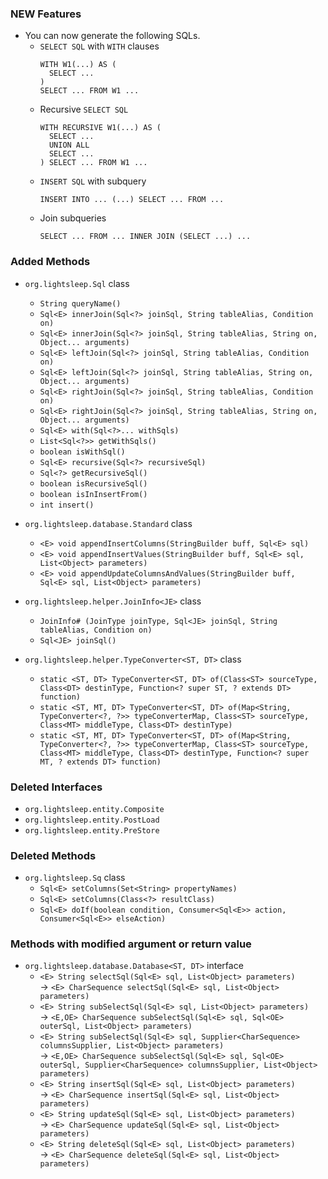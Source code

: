 ### NEW Features ###
* You can now generate the following SQLs.
    * `SELECT SQL` with `WITH` clauses  
        ```
        WITH W1(...) AS (
          SELECT ...
        )
        SELECT ... FROM W1 ...
        ```
    * Recursive `SELECT SQL`  
        ```
        WITH RECURSIVE W1(...) AS (
          SELECT ...
          UNION ALL 
          SELECT ...
        ) SELECT ... FROM W1 ...
        ```
    * `INSERT SQL` with subquery  
        ```
        INSERT INTO ... (...) SELECT ... FROM ...
        ```
    * Join subqueries  
        ```
        SELECT ... FROM ... INNER JOIN (SELECT ...) ...
        ```

### Added Methods ###
* `org.lightsleep.Sql` class
    * `String queryName()`
    * `Sql<E> innerJoin(Sql<?> joinSql, String tableAlias, Condition on)`
    * `Sql<E> innerJoin(Sql<?> joinSql, String tableAlias, String on, Object... arguments)`
    * `Sql<E> leftJoin(Sql<?> joinSql, String tableAlias, Condition on)`
    * `Sql<E> leftJoin(Sql<?> joinSql, String tableAlias, String on, Object... arguments)`
    * `Sql<E> rightJoin(Sql<?> joinSql, String tableAlias, Condition on)`
    * `Sql<E> rightJoin(Sql<?> joinSql, String tableAlias, String on, Object... arguments)`
    * `Sql<E> with(Sql<?>... withSqls)`
    * `List<Sql<?>> getWithSqls()`
    * `boolean isWithSql()`
    * `Sql<E> recursive(Sql<?> recursiveSql)`
    * `Sql<?> getRecursiveSql()`
    * `boolean isRecursiveSql()`
    * `boolean isInInsertFrom()`
    * `int insert()`

* `org.lightsleep.database.Standard` class
    * `<E> void appendInsertColumns(StringBuilder buff, Sql<E> sql)`
    * `<E> void appendInsertValues(StringBuilder buff, Sql<E> sql, List<Object> parameters)`
    * `<E> void appendUpdateColumnsAndValues(StringBuilder buff, Sql<E> sql, List<Object> parameters)`

* `org.lightsleep.helper.JoinInfo<JE>` class
    * `JoinInfo# (JoinType joinType, Sql<JE> joinSql, String tableAlias, Condition on)`
    * `Sql<JE> joinSql()`

* `org.lightsleep.helper.TypeConverter<ST, DT>` class
    * `static <ST, DT> TypeConverter<ST, DT> of(Class<ST> sourceType, Class<DT> destinType, Function<? super ST, ? extends DT> function)`
    * `static <ST, MT, DT> TypeConverter<ST, DT> of(Map<String, TypeConverter<?, ?>> typeConverterMap, Class<ST> sourceType, Class<MT> middleType, Class<DT> destinType)`
    * `static <ST, MT, DT> TypeConverter<ST, DT> of(Map<String, TypeConverter<?, ?>> typeConverterMap, Class<ST> sourceType, Class<MT> middleType, Class<DT> destinType, Function<? super MT, ? extends DT> function)`

### Deleted Interfaces ###
* `org.lightsleep.entity.Composite`
* `org.lightsleep.entity.PostLoad`
* `org.lightsleep.entity.PreStore`

### Deleted Methods ###
* `org.lightsleep.Sq` class
    * `Sql<E> setColumns(Set<String> propertyNames)`
    * `Sql<E> setColumns(Class<?> resultClass)`
    * `Sql<E> doIf(boolean condition, Consumer<Sql<E>> action, Consumer<Sql<E>> elseAction)`

### Methods with modified argument or return value ###
* `org.lightsleep.database.Database<ST, DT>` interface
    * `<E> String selectSql(Sql<E> sql, List<Object> parameters)`  
    -> `<E> CharSequence selectSql(Sql<E> sql, List<Object> parameters)`
    * `<E> String subSelectSql(Sql<E> sql, List<Object> parameters)`  
    -> `<E,OE> CharSequence subSelectSql(Sql<E> sql, Sql<OE> outerSql, List<Object> parameters)`
    * `<E> String subSelectSql(Sql<E> sql, Supplier<CharSequence> columnsSupplier, List<Object> parameters)`  
    -> `<E,OE> CharSequence subSelectSql(Sql<E> sql, Sql<OE> outerSql, Supplier<CharSequence> columnsSupplier, List<Object> parameters)`
    * `<E> String insertSql(Sql<E> sql, List<Object> parameters)`  
    -> `<E> CharSequence insertSql(Sql<E> sql, List<Object> parameters)`
    * `<E> String updateSql(Sql<E> sql, List<Object> parameters)`  
    -> `<E> CharSequence updateSql(Sql<E> sql, List<Object> parameters)`
    * `<E> String deleteSql(Sql<E> sql, List<Object> parameters)`  
    -> `<E> CharSequence deleteSql(Sql<E> sql, List<Object> parameters)`

